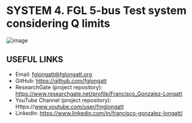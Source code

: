 # SYSTEM 4.	FGL 5-bus Test system considering Q limits

![image](https://github.com/fglongatt/FGL_Test_Systems/assets/16779213/ec0770c8-6dfb-4ba8-9b74-d97e0e6941c5)


## USEFUL LINKS
- Email: fglongatt@fglongatt.org
- GitHub: https://github.com/fglongatt 
- ResearchGate (project repository): https://www.researchgate.net/profile/Francisco_Gonzalez-Longatt 
- YouTube Channel (project repository): Https://www.youtube.com/user/fmglongatt
- LinkedIn: https://www.linkedin.com/in/francisco-gonzalez-longatt/

